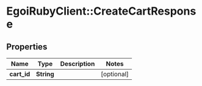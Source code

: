 # EgoiRubyClient::CreateCartResponse

## Properties
Name | Type | Description | Notes
------------ | ------------- | ------------- | -------------
**cart_id** | **String** |  | [optional] 


